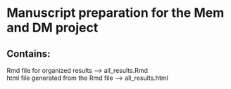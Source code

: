 # Manuscript preparation for the Mem and DM project

## Contains:
Rmd file for organized results --> all_results.Rmd  
html file generated from the Rmd file --> all_results.html
 
